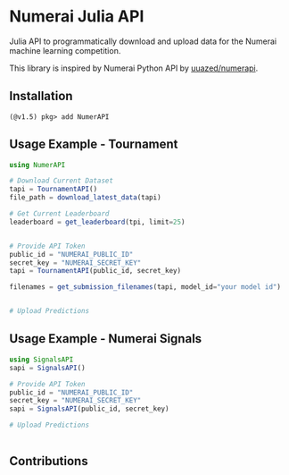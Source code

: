 # Numerai Julia API


Julia API to programmatically download and upload data for the Numerai machine learning competition. 

This library is inspired by Numerai Python API by [uuazed/numerapi](https://github.com/uuazed/numerapi).


## Installation

```julia-repl
(@v1.5) pkg> add NumerAPI
```


## Usage Example - Tournament
```julia
using NumerAPI

# Download Current Dataset
tapi = TournamentAPI()
file_path = download_latest_data(tapi)

# Get Current Leaderboard
leaderboard = get_leaderboard(tpi, limit=25)


# Provide API Token 
public_id = "NUMERAI_PUBLIC_ID"
secret_key = "NUMERAI_SECRET_KEY"
tapi = TournamentAPI(public_id, secret_key)

filenames = get_submission_filenames(tapi, model_id="your model id")


# Upload Predictions


```


## Usage Example - Numerai Signals

```julia
using SignalsAPI
sapi = SignalsAPI()

# Provide API Token 
public_id = "NUMERAI_PUBLIC_ID"
secret_key = "NUMERAI_SECRET_KEY"
sapi = SignalsAPI(public_id, secret_key)

# Upload Predictions
 

```

## Contributions
